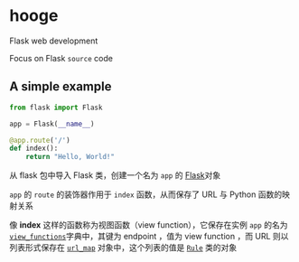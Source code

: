 # hooge

Flask web development

Focus on Flask ``source`` code

## A simple example
```python
from flask import Flask

app = Flask(__name__)

@app.route('/')
def index():
    return "Hello, World!"
```

从 flask 包中导入 Flask 类，创建一个名为 `app` 的 [Flask](https://github.com/pallets/flask/blob/3a0ea726bd45280de3eb3042784613a676f68200/flask/app.py#L68)对象

`app` 的 `route` 的装饰器作用于 `index` 函数，从而保存了 URL 与 Python 函数的映射关系

像 **index** 这样的函数称为视图函数（view function），它保存在实例 `app` 的名为 [`view_functions`](https://github.com/pallets/flask/blob/3a0ea726bd45280de3eb3042784613a676f68200/flask/app.py#L399)字典中，其键为 endpoint ，值为 view function ，而 URL 则以列表形式保存在 [`url_map`](https://github.com/pallets/flask/blob/3a0ea726bd45280de3eb3042784613a676f68200/flask/app.py#L1214) 对象中，这个列表的值是 [`Rule`](https://github.com/pallets/flask/blob/3a0ea726bd45280de3eb3042784613a676f68200/flask/app.py#L1211) 类的对象
